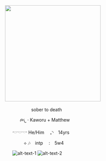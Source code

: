 </div>
<div align="left">
 ‎ ‎ ‎ ‎ ‎ ‎ ‎‎ ‎ ‎ ‎‎ ‎ ‎ ‎ ‎‎ ‎ ‎ ‎ ‎ ‎ ‎ ‎ ‎ ‎ ‎‎ <img height="300" src="https://64.media.tumblr.com/3bfc7bc2605ab7b2904ab5ab137074fc/47d2f0f4ba6c75d2-72/s1280x1920/07c9e00c890ff6e58b39978682ab53c3aa45b922.pnj"
    />

<p align="left">
‎ ‎ ‎ ‎ ‎ ‎ ‎ ‎ ‎ ‎‎ ‎ ‎ ‎ ‎ ‎‎ ‎‎ ‎‎ ‎ ‎   ‎ ‎ ‎ ‎ ‎   ‎ ‎ ‎ ‎   ‎ ‎ ‎‎ ‎ ‎   ‎‎ ‎ ‎   ‎ ‎ ‎ ‎ ‎   ‎‎‎ ‎ ‎ ‎  sober to death
  
 ‎ ‎ ‎ ‎ ‎ ‎ ‎ ‎ ‎‎ ‎ ‎ ‎ ‎ ‎‎ ‎ ‎ ‎ ‎‎ ‎ ‎ ‎   ‎  ‎ ‎ ‎ ‎‎ ‎ ‎ ‎ ‎ ‎ ‎  ‎ ‎‎ ‎ ‎ ᰍ𐔌 · Kaworu + Matthew 
  
 ‎ ‎ ‎ ‎ ‎ ‎ ‎ ‎ ‎‎ ‎ ‎ ‎ ‎ ‎‎ ‎ ‎ ‎ ‎‎ ‎ ‎ ‎  ‎ ‎‎ ‎ ‎ ‎ ‎ ‎ ‎  ‎‎ 𓎢𓎟𓎡 He/Him ⠀ ₊◝⠀ 14yrs
 
  ‎ ‎ ‎ ‎ ‎ ‎ ‎ ‎ ‎‎ ‎ ‎ ‎ ‎ ‎‎ ‎ ‎ ‎ ‎‎ ‎ ‎ ‎   ‎‎ ‎‎ ‎ ‎ ‎ ‎ ‎   ‎  ‎ ‎‎ ‎ ‎ ‎   ‎‎ ‎ ‎   ‎ ‎ ⟡ 🎶  ⠀intp  ⠀ :  ⠀5w4

 ‎ ‎ 
  ‎ ‎ ‎ ‎ ‎ ‎ ‎ ‎ ‎‎ ‎ ‎ ‎ ‎ ‎‎ ‎ ‎ ‎ ‎‎ ‎ ‎ ‎ ‎ ‎ ‎ ‎ ‎ ‎ ‎ ‎![alt-text-1](https://64.media.tumblr.com/504a0942f39deff7bf8358d401d1047a/3a2d604f6c5dca65-03/s100x200/4078380a563de69fd1e5c14e05a3d254ec528233.pnj "title-1") ![alt-text-2](https://64.media.tumblr.com/05ac1323cb1191f72b7e0435800f9f58/673f112add60a944-0f/s100x200/69e70155890159c9f2230d50129db8ffbb3490a5.pnj "title-2")

